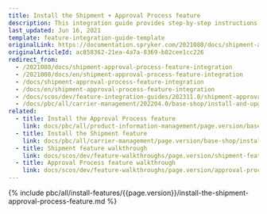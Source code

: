 ```yaml
---
title: Install the Shipment + Approval Process feature
description: This integration guide provides step-by-step instructions on integrating the Shipment and Approval Process connector in Spryker Commerce OS.
last_updated: Jun 16, 2021
template: feature-integration-guide-template
originalLink: https://documentation.spryker.com/2021080/docs/shipment-approval-process-feature-integration
originalArticleId: ac858362-21ea-4a7a-8369-b82cee1cc226
redirect_from:
  - /2021080/docs/shipment-approval-process-feature-integration
  - /2021080/docs/en/shipment-approval-process-feature-integration
  - /docs/shipment-approval-process-feature-integration
  - /docs/en/shipment-approval-process-feature-integration
  - /docs/scos/dev/feature-integration-guides/202311.0/shipment-approval-process-feature-integration.html
  - /docs/pbc/all/carrier-management/202204.0/base-shop/install-and-upgrade/install-features/install-the-shipment-approval-process-feature.html
related:
  - title: Install the Approval Process feature
    link: docs/pbc/all/product-information-management/page.version/base-shop/install-and-upgrade/install-features/install-the-product-approval-process-feature.html
  - title: Install the Shipment feature
    link: docs/pbc/all/carrier-management/page.version/base-shop/install-and-upgrade/install-features/install-the-shipment-feature.html
  - title: Shipment feature walkthrough
    link: docs/scos/dev/feature-walkthroughs/page.version/shipment-feature-walkthrough/shipment-feature-walkthrough.html
  - title: Approval Process feature walkthrough
    link: docs/scos/dev/feature-walkthroughs/page.version/approval-process-feature-walkthrough.html
---
```


{% include pbc/all/install-features/{{page.version}}/install-the-shipment-approval-process-feature.md %} <!-- To edit, see /_includes/pbc/all/install-features/202311.0/install-the-shipment-approval-process-feature.md -->
